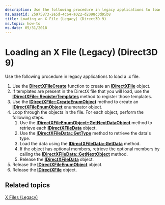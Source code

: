```yaml
---
description: Use the following procedure in legacy applications to load a .x file.
ms.assetid: 2b975873-2e5d-4c64-a022-d2098c3d95b8
title: Loading an X File (Legacy) (Direct3D 9)
ms.topic: how-to
ms.date: 05/31/2018
---
```


# Loading an X File (Legacy) (Direct3D 9)

Use the following procedure in legacy applications to load a .x file.

1.  Use the [**DirectXFileCreate**](directxfilecreate.md) function to create an [**IDirectXFile**](idirectxfile.md) object.
2.  If templates are present in the DirectX file that you will load, use the [**IDirectXFile::RegisterTemplates**](idirectxfile--registertemplates.md) method to register those templates.
3.  Use the [**IDirectXFile::CreateEnumObject**](idirectxfile--createenumobject.md) method to create an [**IDirectXFileEnumObject**](idirectxfileenumobject.md) enumerator object.
4.  Loop through the objects in the file. For each object, perform the following steps.
    1.  Use the [**IDirectXFileEnumObject::GetNextDataObject**](idirectxfileenumobject--getnextdataobject.md) method to retrieve each [**IDirectXFileData**](idirectxfiledata.md) object.
    2.  Use the [**IDirectXFileData::GetType**](idirectxfiledata--gettype.md) method to retrieve the data's type.
    3.  Load the data using the [**IDirectXFileData::GetData**](idirectxfiledata--getdata.md) method.
    4.  If the object has optional members, retrieve the optional members by calling the [**IDirectXFileData::GetNextObject**](idirectxfiledata--getnextobject.md) method.
    5.  Release the [**IDirectXFileData**](idirectxfiledata.md) object.
5.  Release the [**IDirectXFileEnumObject**](idirectxfileenumobject.md) object.
6.  Release the [**IDirectXFile**](idirectxfile.md) object.

## Related topics

<dl> <dt>

[X Files (Legacy)](x-files--legacy-.md)
</dt> </dl>

 

 



